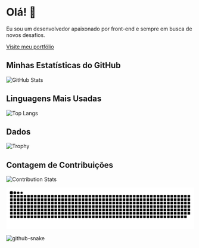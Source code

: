 # Olá! 👋

Eu sou um desenvolvedor apaixonado por front-end e sempre em busca de novos desafios.

[Visite meu portfólio](https://portifolio-hantonny.vercel.app/)

## Minhas Estatísticas do GitHub
![GitHub Stats](https://github-readme-stats.vercel.app/api?username=hantonny&show_icons=true&theme=radical)

## Linguagens Mais Usadas
![Top Langs](https://github-readme-stats.vercel.app/api/top-langs/?username=hantonny&layout=compact&theme=radical)

## Dados
![Trophy](https://github-profile-trophy.vercel.app/?username=hantonny)

## Contagem de Contribuições
![Contribution Stats](https://github-readme-streak-stats.herokuapp.com/?user=hantonny&theme=dark)

![Snake animation](https://github.com/hantonny/hantonny/blob/output/github-contribution-grid-snake.svg)

<picture>
  <source media="(prefers-color-scheme: dark)" srcset="github-snake-dark.svg" />
  <source media="(prefers-color-scheme: light)" srcset="github-snake.svg" />
  <img alt="github-snake" src="github-snake.svg" />
</picture>